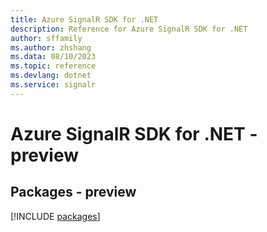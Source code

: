 ```yaml
---
title: Azure SignalR SDK for .NET
description: Reference for Azure SignalR SDK for .NET
author: sffamily
ms.author: zhshang
ms.data: 08/10/2023
ms.topic: reference
ms.devlang: dotnet
ms.service: signalr
---
```

# Azure SignalR SDK for .NET - preview
## Packages - preview
[!INCLUDE [packages](signalr-index.md)]